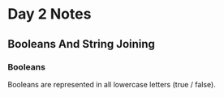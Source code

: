 # Day 2 Notes

## Booleans And String Joining

### Booleans

Booleans are represented in all lowercase letters (true / false).
